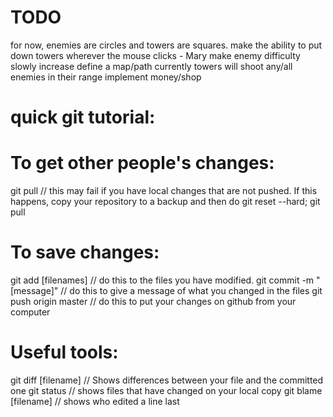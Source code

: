 # TODO
for now, enemies are circles and towers are squares.
make the ability to put down towers wherever the mouse clicks - Mary
make enemy difficulty slowly increase
define a map/path
currently towers will shoot any/all enemies in their range
implement money/shop

# quick git tutorial:
# To get other people's changes:
git pull // this may fail if you have local changes that are not pushed. If this happens, copy your repository to a backup and then do git reset --hard; git pull

# To save changes:
git add [filenames] // do this to the files you have modified.
git commit -m "[message]" // do this to give a message of what you changed in the files
git push origin master // do this to put your changes on github from your computer


# Useful tools:

git diff [filename] // Shows differences between your file and the committed one
git status // shows files that have changed on your local copy
git blame [filename] // shows who edited a line last
